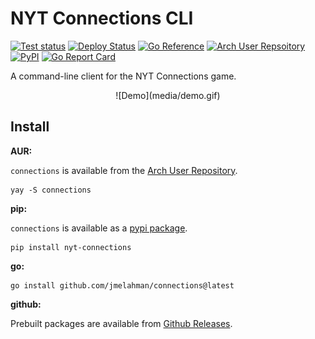 # NYT Connections CLI

[![Test status](https://github.com/jmelahman/connections/actions/workflows/test.yml/badge.svg)](https://github.com/jmelahman/connections/actions)
[![Deploy Status](https://github.com/jmelahman/connections/actions/workflows/release.yml/badge.svg)](https://github.com/jmelahman/connections/actions)
[![Go Reference](https://pkg.go.dev/badge/github.com/jmelahman/connections.svg)](https://pkg.go.dev/github.com/jmelahman/connections)
[![Arch User Repsoitory](https://img.shields.io/aur/version/connections)](https://aur.archlinux.org/packages/connections)
[![PyPI](https://img.shields.io/pypi/v/nyt-connections.svg)](https://pypi.org/project/nyt-connections/)
[![Go Report Card](https://goreportcard.com/badge/github.com/jmelahman/connections)](https://goreportcard.com/report/github.com/jmelahman/connections)

A command-line client for the NYT Connections game.

<p align="center">
  ![Demo](media/demo.gif)
</p>

## Install

**AUR:**

`connections` is available from the [Arch User Repository](https://aur.archlinux.org/packages/connections).

```shell
yay -S connections
```

**pip:**

`connections` is available as a [pypi package](https://pypi.org/project/nyt-connections/).

```shell
pip install nyt-connections
```

**go:**

```shell
go install github.com/jmelahman/connections@latest
```

**github:**

Prebuilt packages are available from [Github Releases](https://github.com/jmelahman/connections/releases).
